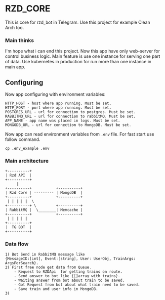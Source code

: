 # RZD_CORE
This is core for rzd_bot in Telegram. Use this project for example Clean Arch too.

### Main thinks
I'm hope what i can end this project. Now this app have only web-server for control business logic. Main feature is use 
one instance for serving one part of data. Use kubernetes in production for run more than one instance in main app.

## Configuring
Now app configuring with environment variables: 
```text
HTTP_HOST - host where app running. Must be set.
HTTP_PORT - port where app running. Must be set.
POSTGRES_URL - url for connection to postgres. Must be set.
RABBITMQ_URL - url for connection to rabbitMQ. Must be set.
APP_NAME - app name was placed in logs. Must be set.
MONGODB_URL - url for connection to MongoDB. Must be set.
```

Now app can read environment variables from `.env` file. For fast start use follow command.
```text
cp .env_example .env
```

### Main architecture
```text
+----------+
| Rzd API  |
+----------+
     |
+----------+           +----------+ 
| Rzd Core | --------- | MongoDB  |
+----------+           +----------+
 | | | | |  \
+----------+ \         +----------+
| RabbitMQ |  \________| Memcache |
+----------+           +----------+
 | | | | | 
+----------+
|  TG BOT  |
+----------+
```

### Data flow

```text
1) Bot Send in RabbitMQ message like
{MessageID:[int], Event:[string], User: UserObj, TrainArgs: ArgsForSearch}.
2) First free node get data from Queue.
    - Request to RZDApi  for getting trains on route.
    - Send answer to bot like {[]array_with_trains}.
    - Waiting answer from bot about train to be saved.
    - Got Request from bot about what train need to be saved.
    - Save train and user info in MongoDB.
3) 
```